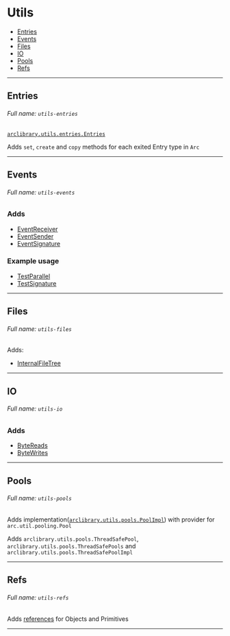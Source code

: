 # Utils

- [Entries](#entries)
- [Events](#events)
- [Files](#files)
- [IO](#io)
- [Pools](#pools)
- [Refs](#refs)

----

## <a name="entries"></a>Entries

###### Full name: `utils-entries`
[`arclibrary.utils.entries.Entries`](entries%2Fsrc%2Farclibrary%2Futils%2Fentries%2FEntries.java)

Adds `set`, `create` and `copy` methods for each exited Entry type in `Arc`

---

## <a name="events"></a> Events

###### Full name: `utils-events`

### Adds
- [EventReceiver](events%2Fsrc%2Farclibrary%2Futils%2Fevents%2FEventReceiver.java)
- [EventSender](events%2Fsrc%2Farclibrary%2Futils%2Fevents%2FEventSender.java)
- [EventSignature](events%2Fsrc%2Farclibrary%2Futils%2Fevents%2FEventSignature.java)

### Example usage
- [TestParallel](events%2Ftest%2Farclibrary%2Futils%2Fevents%2FTestParallel.java)
- [TestSignature](events%2Ftest%2Farclibrary%2Futils%2Fevents%2FTestSignature.java)

----

## <a name="files"></a>Files

###### Full name: `utils-files`

Adds: 
- [InternalFileTree](files%2Fsrc%2Farclibrary%2Futils%2Ffiles%2FInternalFileTree.java)

---
## <a name="io"></a> IO

###### Full name: `utils-io`

### Adds
- [ByteReads](io%2Fsrc%2Farclibrary%2Fio%2FByteReads.java)
- [ByteWrites](io%2Fsrc%2Farclibrary%2Fio%2FByteWrites.java)

----

## <a name="pools"></a>Pools

###### Full name: `utils-pools`

Adds implementation([`arclibrary.utils.pools.PoolImpl`](pools%2Fsrc%2Farclibrary%2Futils%2Fpools%2FPoolImpl.java)) with provider for `arc.util.pooling.Pool`

Adds `arclibrary.utils.pools.ThreadSafePool`, `arclibrary.utils.pools.ThreadSafePools` and `arclibrary.utils.pools.ThreadSafePoolImpl`

---
## <a name="refs"></a>Refs

###### Full name: `utils-refs`

Adds [references](refs%2Fsrc%2Farclibrary%2Futils%2Frefs%2FRef.java) for Objects and Primitives

---
